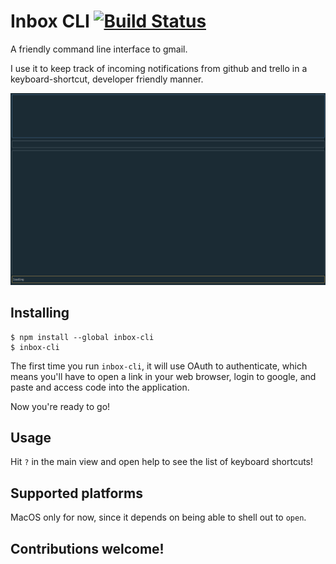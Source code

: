 # Inbox CLI [![Build Status](https://travis-ci.org/danielma/inbox-cli.svg?branch=master)](https://travis-ci.org/danielma/inbox-cli)

A friendly command line interface to gmail.

I use it to keep track of incoming notifications from github and trello in a keyboard-shortcut, developer friendly manner.

[![asciicast](screenshots/inbox-cli.gif)](https://asciinema.org/a/P2KZ8YWKjbBcg29pGexcRzdTj?t=5)

## Installing

```
$ npm install --global inbox-cli
$ inbox-cli
```

The first time you run `inbox-cli`, it will use OAuth to authenticate, which means you'll have to open a link in your web browser, login to google, and paste and access code into the application.

Now you're ready to go!

## Usage

Hit `?` in the main view and open help to see the list of keyboard shortcuts!

## Supported platforms

MacOS only for now, since it depends on being able to shell out to `open`.

## Contributions welcome!
